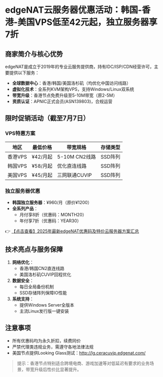 # edgeNAT云服务器优惠活动：韩国-香港-美国VPS低至42元起，独立服务器享7折

## 商家简介与核心优势

edgeNAT是成立于2019年的专业云服务提供商，持有IDC/ISP/CDN经营许可，主要提供以下服务：

- **全球数据中心**：香港/韩国/美国洛杉矶（均优化中国访问线路）
- **虚拟化技术**：全系列KVM架构VPS，支持Windows/Linux双系统
- **带宽升级**：香港节点免费升级至5-10M带宽（原2-5M）
- **资质认证**：APNIC正式会员(ASN139803)，合规运营

## 限时促销活动（截至7月7日）

### VPS特惠方案
| 地区       | 最低价格 | 带宽规格       | 存储类型 |
|------------|----------|----------------|----------|
| 香港VPS    | ¥42/月起 | 5-10M CN2线路  | SSD阵列  |
| 韩国VPS    | ¥58/月起 | 优化直连线路   | SSD阵列  |
| 美国VPS    | ¥45/月起 | 三网联通CUVIP  | SSD阵列  |

### 独立服务器优惠
- **韩国独立服务器**：¥960/月（原价¥1200）
- **全系列产品**：
  - 月付享8折（优惠码：MONTH20）
  - 年付享7折（优惠码：YEAR30）

👉 [【点击查看】2025年最新edgeNAT优惠码及特价云服务器方案汇总](https://bit.ly/edgenat)

## 技术亮点与服务保障
1. **网络优化**：
   - 香港/韩国CN2直连线路
   - 美国洛杉矶CUVIP回程优化
2. **数据安全**：
   - 每日全局备份机制
   - SSD存储阵列保障IO性能
3. **系统支持**：
   - 提供Windows Server全版本
   - 主流Linux发行版一键安装

## 注意事项
- 所有优惠码均为永久折扣，续费同价
- 严禁代理类违规业务，需遵守各地法律法规
- 美国节点提供Looking Glass测试：http://lg.ceracuvip.edgenat.com/

> 提示：香港节点特别适合跨境电商、游戏加速等对低延迟有要求的业务场景，带宽升级后性价比显著提升。